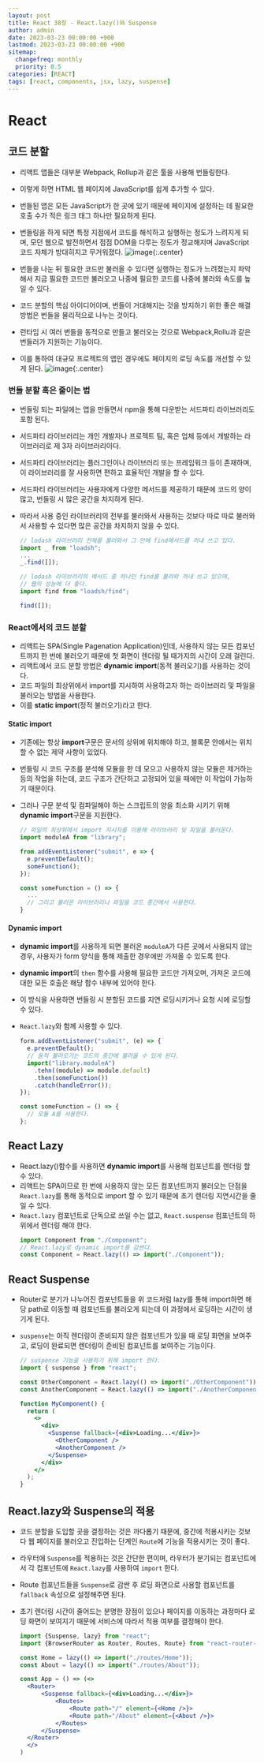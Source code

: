 ```yaml
---
layout: post
title: React 38장 - React.lazy()와 Suspense
author: admin
date: 2023-03-23 00:00:00 +900
lastmod: 2023-03-23 00:00:00 +900
sitemap:
  changefreq: monthly
  priority: 0.5
categories: [REACT]
tags: [react, components, jsx, lazy, suspense]
---
```


# React

## 코드 분할

- 리액트 앱들은 대부분 Webpack, Rollup과 같은 툴을 사용해 번들링한다.
- 이렇게 하면 HTML 웹 페이지에 JavaScript를 쉽게 추가할 수 있다.
- 번들된 앱은 모든 JavaScript가 한 곳에 있기 때문에 페이지에 설정하는 데 필요한 호출 수가 적은 링크 태그 하나만 필요하게 된다.
- 번들링을 하게 되면 특정 지점에서 코드를 해석하고 실행하는 정도가 느려지게 되며, 모던 웹으로 발전하면서 점점 DOM을 다루는 정도가 정교해지며 JavaScript 코드 자체가 방대히지고 무거워졌다.
  ![image](https://user-images.githubusercontent.com/118104644/227123115-e3a0f6f0-96af-438e-9b88-8e67519067b1.png){:.center}

- 번들을 나눈 뒤 필요한 코드만 불러올 수 있다면 실행하는 정도가 느려졌는지 파악해서 지금 필요한 코드만 불러오고 나중에 필요한 코드를 나중에 불러와 속도를 높일 수 있다.
- 코드 분할의 핵심 아이디어이며, 번들이 거대해지는 것을 방지하기 위한 좋은 해결 방법은 번들을 물리적으로 나누는 것이다.
- 런타임 시 여러 번들을 동적으로 만들고 불러오는 것으로 Webpack,Rollu과 같은 번들러가 지원하는 기능이다.
- 이를 통하여 대규모 프로젝트의 앱인 경우에도 페이지의 로딩 속도를 개선할 수 있게 된다.
  ![image](https://user-images.githubusercontent.com/118104644/227123513-256e5b6d-e1d6-40fd-915b-41406dc5172e.png){:.center}

### 번들 분할 혹은 줄이는 법

- 번들링 되는 파일에는 앱을 만들면서 npm을 통해 다운받는 서드파티 라이브러리도 포함 된다.
- 서드파티 라이브러리는 개인 개발자나 프로젝트 팀, 혹은 업체 등에서 개발하는 라이브러리로 제 3자 라이브러리이다.
- 서드파티 라이브러리는 플러그인이나 라이브러리 또는 프레임워크 등이 존재하며, 이 라이브러리를 잘 사용하면 편하고 효율적인 개발을 할 수 있다.
- 서드파티 라이브러리는 사용자에게 다양한 메서드를 제공하기 때문에 코드의 양이 많고, 번들링 시 많은 공간을 차지하게 된다.
- 따라서 사용 중인 라이브러리의 전부를 불러와서 사용하는 것보다 따로 따로 불러와서 사용할 수 있다면 많은 공간을 차지하지 않을 수 있다.

  ```jsx
  // lodash 라이브러리 전체를 불러와서 그 안에 find메서드를 꺼내 쓰고 있다.
  import _ from "loadsh";
  ...
  _.find([]);

  // lodash 라이브러리의 메서드 중 하나인 find를 불러와 꺼내 쓰고 있으며,
  // 웹의 성능에 더 좋다.
  import find from "loadsh/find";

  find([]);
  ```

### React에서의 코드 분할

- 리액트는 SPA(Single Pagenation Application)인데, 사용하지 않는 모든 컴포넌트까지 한 번에 불러오기 때문에 첫 화면이 렌더링 될 때가지의 시간이 오래 걸린다.
- 리액트에서 코드 분할 방법은 **dynamic import**(동적 불러오기)를 사용하는 것이다.
- 코드 파일의 최상위에서 import를 지시하여 사용하고자 하는 라이브러리 및 파일을 불러오는 방법을 사용한다.
- 이를 **static import**(정적 불러오기)라고 한다.

#### Static import

- 기존에는 항상 **import**구문은 문서의 상위에 위치해야 하고, 블록문 안에서는 위치할 수 없는 제약 사항이 있었다.
- 번들링 시 코드 구조를 분석해 모듈을 한 데 모으고 사용하지 않는 모듈은 제거하는 등의 작업을 하는데, 코드 구조가 간단하고 고정되어 있을 때에만 이 작업이 가능하기 때문이다.
- 그러나 구문 분석 및 컴파일해야 하는 스크립트의 양을 최소화 시키기 위해 **dynamic import**구문을 지원한다.

  ```jsx
  // 파일의 최상위에서 import 지시자를 이용해 라이브러리 및 파일을 불러온다.
  import moduleA from "library";

  from.addEventListener("submit", e => {
    e.preventDefault();
    someFunction();
  });

  const someFunction = () => {
    ...
    // 그리고 불러온 라이브러리나 파일을 코드 중간에서 사용한다.
  }
  ```

#### Dynamic import

- **dynamic import**를 사용하게 되면 불러온 `moduleA`가 다른 곳에서 사용되지 않는 경우, 사용자가 form 양식을 통해 제출한 경우에만 가져올 수 있도록 한다.
- **dynamic import**의 `then` 함수를 사용해 필요한 코드만 가져오며, 가져온 코드에 대한 모든 호출은 해당 함수 내부에 있어야 한다.
- 이 방식을 사용하면 번들링 시 분할된 코드를 지연 로딩시키거나 요청 시에 로딩할 수 있다.
- `React.lazy`와 함께 사용할 수 있다.

  ```jsx
  form.addEventListener("submit", (e) => {
    e.preventDefault();
    // 동적 불러오기는 코드의 중간에 불러올 수 있게 된다.
    import("library.moduleA")
      .tehn((module) => module.default)
      .then(someFunction())
      .catch(handleError());
  });

  const someFunction = () => {
    // 모듈 A를 사용한다.
  };
  ```

## React Lazy

- React.lazy()함수를 사용하면 **dynamic import**를 사용해 컴포넌트를 렌더링 할 수 있다.
- 리액트는 SPA이므로 한 번에 사용하지 않는 모든 컴포넌트까지 불러오는 단점을 `React.lazy`를 통해 동적으로 import 할 수 있기 때문에 초기 렌더링 지연시간을 줄일 수 있다.
- `React.lazy` 컴포넌트로 단독으로 쓰일 수는 없고, `React.suspense` 컴포넌트의 하위에서 렌더링 해야 한다.
  ```jsx
  import Component from "./Component";
  // React.lazy로 dynamic import를 감싼다.
  const Component = React.lazy(() => import("./Component"));
  ```

## React Suspense

- Router로 분기가 나누어진 컴포넌트들을 위 코드처럼 lazy를 통해 import하면 해당 path로 이동할 때 컴포넌트를 불러오게 되는데 이 과정에서 로딩하는 시간이 생기게 된다.
- `suspense`는 아직 렌더링이 준비되지 않은 컴포넌트가 있을 때 로딩 화면을 보여주고, 로딩이 완료되면 렌더링이 준비된 컴포넌트를 보여주는 기능이다.

  ```jsx
  // suspense 기능을 사용하기 위해 import 한다.
  import { suspense } from "react";

  const OtherComponent = React.lazy(() => import("./OtherComponent"));
  const AnotherComponent = React.lazy(() => import("./AnotherComponent"));

  function MyComponent() {
    return (
      <>
        <div>
          <Suspense fallback={<div>Loading...</div>}>
            <OtherComponent />
            <AnotherComponent />
          </Suspense>
        </div>
      </>
    );
  }
  ```

## React.lazy와 Suspense의 적용

- 코드 분할을 도입할 곳을 결정하는 것은 까다롭기 때문에, 중간에 적용시키는 것보다 웹 페이지를 불러오고 진입하는 단계인 `Route`에 기능을 적용시키는 것이 좋다.
- 라우터에 `Suspense`를 적용하는 것은 간단한 편이며, 라우터가 분기되는 컴포넌트에서 각 컴포넌트에 `React.lazy`를 사용하여 `import` 한다.
- Route 컴포넌트들을 `Suspense`로 감싼 후 로딩 화면으로 사용할 컴포넌트를 `fallback` 속성으로 설정해주면 된다.
- 초기 렌더링 시간이 줄어드는 분명한 장점이 있으나 페이지를 이동하는 과정마다 로딩 화면이 보여지기 때문에 서비스에 따라서 적용 여부를 결정해야 한다.

  ```jsx
  import {Suspense, lazy} from "react";
  import {BrowserRouter as Router, Routes, Route} from "react-router-dom";

  const Home = lazy(() => import("./routes/Home"));
  const About = lazy(() => import("./routes/About"));

  const App = () => (<>
    <Router>
        <Suspense fallback={<div>Loading...</div>}>
            <Routes>
                <Route path="/" element={<Home />}>
                <Route path="/About" element={<About />}>
            </Routes>
        </Suspense>
    </Router>
    </>
  )
  ```
